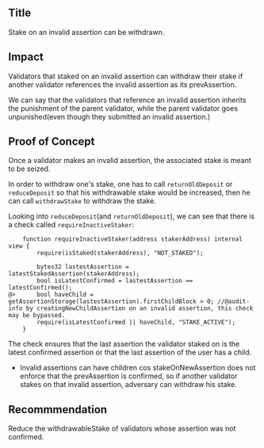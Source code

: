 ## Title
Stake on an invalid assertion can be withdrawn. 

## Impact
Validators that staked on an invalid assertion can withdraw their stake if another validator references the invalid assertion as its prevAssertion.

We can say that the validators that reference an invalid assertion inherits the punishment of the parent validator, while the parent validator goes unpunished(even though they submitted an invalid assertion.)

## Proof of Concept
Once a validator makes an invalid assertion, the associated stake is meant to be seized.

In order to withdraw one's stake, one has to call `returnOldDeposit` or `reduceDeposit` so that his withdrawable stake would be increased, then he can call `withdrawStake` to withdraw the stake.

Looking into `reduceDeposit`(and `returnOldDeposit`), we can see that there is a check called `requireInactiveStaker`:
```solidity
    function requireInactiveStaker(address stakerAddress) internal view {
        require(isStaked(stakerAddress), "NOT_STAKED");
     
        bytes32 lastestAssertion = latestStakedAssertion(stakerAddress);
        bool isLatestConfirmed = lastestAssertion == latestConfirmed();
@>      bool haveChild = getAssertionStorage(lastestAssertion).firstChildBlock > 0; //@audit-info by creatingNewChildAssertion on an invalid assertion, this check may be bypassed.
        require(isLatestConfirmed || haveChild, "STAKE_ACTIVE");
    }
```

The check ensures that the last assertion the validator staked on is the latest confirmed assertion
or that the last assertion of the user has a child. 

- Invalid assertions can have children cos stakeOnNewAssertion does not enforce that the prevAssertion is confirmed, so if another validator stakes on that invalid assertion, adversary can withdraw his stake.


## Recommmendation
Reduce the withdrawableStake of validators whose assertion was not confirmed.